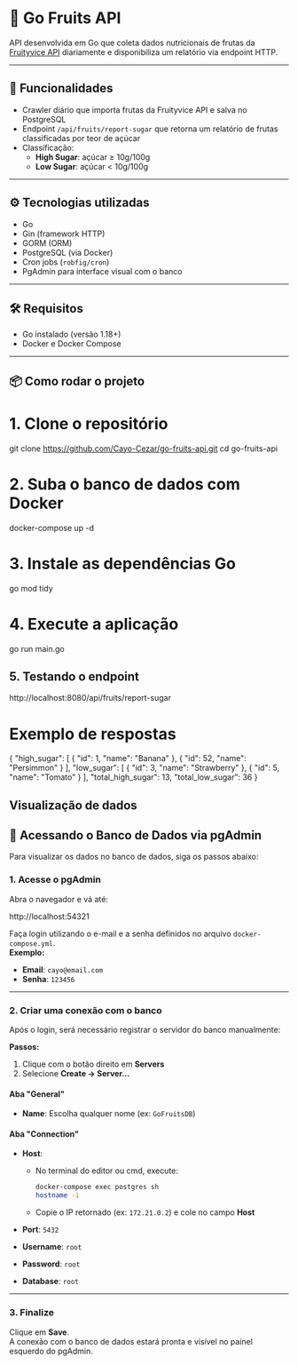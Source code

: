 # 🍍 Go Fruits API

API desenvolvida em Go que coleta dados nutricionais de frutas da [Fruityvice API](https://www.fruityvice.com/) diariamente e disponibiliza um relatório via endpoint HTTP.

---

## 🚀 Funcionalidades

- Crawler diário que importa frutas da Fruityvice API e salva no PostgreSQL
- Endpoint `/api/fruits/report-sugar` que retorna um relatório de frutas classificadas por teor de açúcar
- Classificação:
  - **High Sugar**: açúcar ≥ 10g/100g
  - **Low Sugar**: açúcar < 10g/100g

---

## ⚙️ Tecnologias utilizadas

- Go
- Gin (framework HTTP)
- GORM (ORM)
- PostgreSQL (via Docker)
- Cron jobs (`robfig/cron`)
- PgAdmin para interface visual com o banco

---

## 🛠️ Requisitos

- Go instalado (versão 1.18+)
- Docker e Docker Compose

--- 

## 📦 Como rodar o projeto

# 1. Clone o repositório
git clone https://github.com/Cayo-Cezar/go-fruits-api.git
cd go-fruits-api

# 2. Suba o banco de dados com Docker
docker-compose up -d

# 3. Instale as dependências Go
go mod tidy

# 4. Execute a aplicação
go run main.go


## 5. Testando o endpoint 

http://localhost:8080/api/fruits/report-sugar

# Exemplo de respostas
{
  "high_sugar": [
    { "id": 1, "name": "Banana" },
    { "id": 52, "name": "Persimmon" }
  ],
  "low_sugar": [
    { "id": 3, "name": "Strawberry" },
    { "id": 5, "name": "Tomato" }
  ],
  "total_high_sugar": 13,
  "total_low_sugar": 36
}

## Visualização de dados 

## 🔗 Acessando o Banco de Dados via pgAdmin

Para visualizar os dados no banco de dados, siga os passos abaixo:

### 1. Acesse o pgAdmin
Abra o navegador e vá até:

http://localhost:54321

Faça login utilizando o e-mail e a senha definidos no arquivo `docker-compose.yml`.  
**Exemplo:**
- **Email**: `cayo@email.com`
- **Senha**: `123456`

---

### 2. Criar uma conexão com o banco

Após o login, será necessário registrar o servidor do banco manualmente:

**Passos:**
1. Clique com o botão direito em **Servers**
2. Selecione **Create → Server...**

#### Aba "General"
- **Name**: Escolha qualquer nome (ex: `GoFruitsDB`)

#### Aba "Connection"
- **Host**:
  - No terminal do editor ou cmd, execute:
    ```bash
    docker-compose exec postgres sh
    hostname -i
    ```
  - Copie o IP retornado (ex: `172.21.0.2`) e cole no campo **Host**

- **Port**: `5432`  
- **Username**: `root`  
- **Password**: `root`  
- **Database**: `root`

---

### 3. Finalize
Clique em **Save**.  
A conexão com o banco de dados estará pronta e visível no painel esquerdo do pgAdmin.

